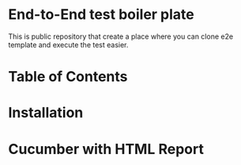 # End-to-End test boiler plate
This is public repository that create a place where you can clone e2e template and execute the test easier.

# Table of Contents

# Installation

# Cucumber with HTML Report
